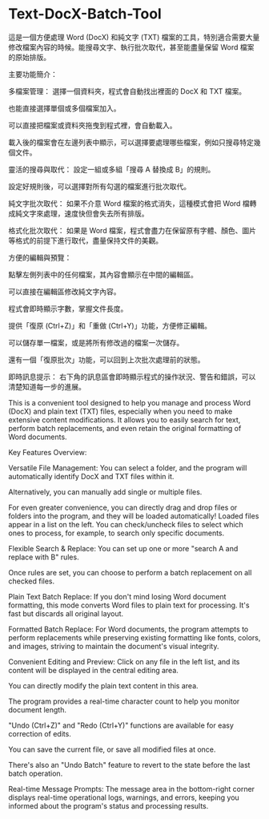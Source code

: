 # Text-DocX-Batch-Tool
這是一個方便處理 Word (DocX) 和純文字 (TXT) 檔案的工具，特別適合需要大量修改檔案內容的時候。能搜尋文字、執行批次取代，甚至能盡量保留 Word 檔案的原始排版。

主要功能簡介：

多檔案管理：
選擇一個資料夾，程式會自動找出裡面的 DocX 和 TXT 檔案。

也能直接選擇單個或多個檔案加入。

可以直接把檔案或資料夾拖曳到程式裡，會自動載入。

載入後的檔案會在左邊列表中顯示，可以選擇要處理哪些檔案，例如只搜尋特定幾個文件。

靈活的搜尋與取代：
設定一組或多組「搜尋 A 替換成 B」的規則。

設定好規則後，可以選擇對所有勾選的檔案進行批次取代。

純文字批次取代： 如果不介意 Word 檔案的格式消失，這種模式會把 Word 檔轉成純文字來處理，速度快但會失去所有排版。

格式化批次取代： 如果是 Word 檔案，程式會盡力在保留原有字體、顏色、圖片等格式的前提下進行取代，盡量保持文件的美觀。

方便的編輯與預覽：

點擊左側列表中的任何檔案，其內容會顯示在中間的編輯區。

可以直接在編輯區修改純文字內容。

程式會即時顯示字數，掌握文件長度。

提供「復原 (Ctrl+Z)」和「重做 (Ctrl+Y)」功能，方便修正編輯。

可以儲存單一檔案，或是將所有修改過的檔案一次儲存。

還有一個「復原批次」功能，可以回到上次批次處理前的狀態。

即時訊息提示：
右下角的訊息區會即時顯示程式的操作狀況、警告和錯誤，可以清楚知道每一步的進展。


This is a convenient tool designed to help you manage and process Word (DocX) and plain text (TXT) files, especially when you need to make extensive content modifications. It allows you to easily search for text, perform batch replacements, and even retain the original formatting of Word documents.

Key Features Overview:

Versatile File Management:
You can select a folder, and the program will automatically identify DocX and TXT files within it.

Alternatively, you can manually add single or multiple files.

For even greater convenience, you can directly drag and drop files or folders into the program, and they will be loaded automatically!
Loaded files appear in a list on the left. You can check/uncheck files to select which ones to process, for example, to search only specific documents.

Flexible Search & Replace:
You can set up one or more "search A and replace with B" rules.

Once rules are set, you can choose to perform a batch replacement on all checked files.

Plain Text Batch Replace: If you don't mind losing Word document formatting, this mode converts Word files to plain text for processing. It's fast but discards all original layout.

Formatted Batch Replace: For Word documents, the program attempts to perform replacements while preserving existing formatting like fonts, colors, and images, striving to maintain the document's visual integrity.

Convenient Editing and Preview:
Click on any file in the left list, and its content will be displayed in the central editing area.

You can directly modify the plain text content in this area.

The program provides a real-time character count to help you monitor document length.

"Undo (Ctrl+Z)" and "Redo (Ctrl+Y)" functions are available for easy correction of edits.

You can save the current file, or save all modified files at once.

There's also an "Undo Batch" feature to revert to the state before the last batch operation.

Real-time Message Prompts:
The message area in the bottom-right corner displays real-time operational logs, warnings, and errors, keeping you informed about the program's status and processing results.
